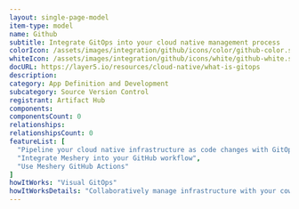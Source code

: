 ```yaml
---
layout: single-page-model
item-type: model
name: Github
subtitle: Integrate GitOps into your cloud native management process
colorIcon: /assets/images/integration/github/icons/color/github-color.svg
whiteIcon: /assets/images/integration/github/icons/white/github-white.svg
docURL: https://layer5.io/resources/cloud-native/what-is-gitops
description: 
category: App Definition and Development
subcategory: Source Version Control
registrant: Artifact Hub
components: 
componentsCount: 0
relationships: 
relationshipsCount: 0
featureList: [
  "Pipeline your cloud native infrastructure as code changes with GitOps",
  "Integrate Meshery into your GitHub workflow",
  "Use Meshery GitHub Actions"
]
howItWorks: "Visual GitOps"
howItWorksDetails: "Collaboratively manage infrastructure with your coworkers synchronously sharing the same designs."
---
```

